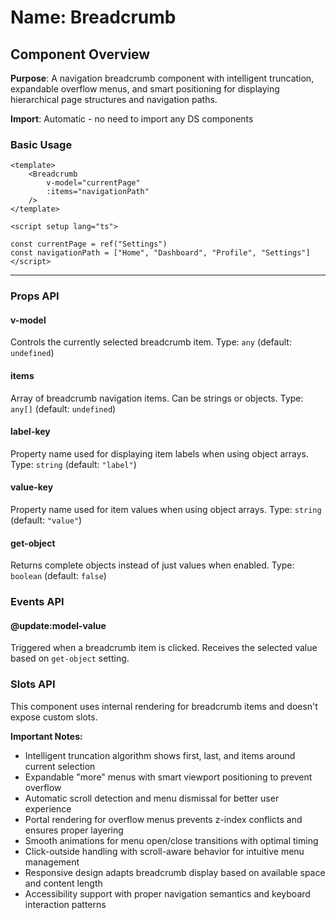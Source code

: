 # Name: Breadcrumb
## Component Overview

**Purpose**: A navigation breadcrumb component with intelligent truncation, expandable overflow menus, and smart positioning for displaying hierarchical page structures and navigation paths.

**Import**: Automatic - no need to import any DS components

### Basic Usage

```vue
<template>
    <Breadcrumb 
        v-model="currentPage"
        :items="navigationPath"
    />
</template>

<script setup lang="ts">

const currentPage = ref("Settings")
const navigationPath = ["Home", "Dashboard", "Profile", "Settings"]
</script>
```

---

### Props API

#### v-model
Controls the currently selected breadcrumb item. Type: `any` (default: `undefined`)

#### items
Array of breadcrumb navigation items. Can be strings or objects. Type: `any[]` (default: `undefined`)

#### label-key
Property name used for displaying item labels when using object arrays. Type: `string` (default: `"label"`)

#### value-key
Property name used for item values when using object arrays. Type: `string` (default: `"value"`)

#### get-object
Returns complete objects instead of just values when enabled. Type: `boolean` (default: `false`)

### Events API

#### @update:model-value
Triggered when a breadcrumb item is clicked. Receives the selected value based on `get-object` setting.

### Slots API

This component uses internal rendering for breadcrumb items and doesn't expose custom slots.

**Important Notes:**
- Intelligent truncation algorithm shows first, last, and items around current selection
- Expandable "more" menus with smart viewport positioning to prevent overflow
- Automatic scroll detection and menu dismissal for better user experience
- Portal rendering for overflow menus prevents z-index conflicts and ensures proper layering
- Smooth animations for menu open/close transitions with optimal timing
- Click-outside handling with scroll-aware behavior for intuitive menu management
- Responsive design adapts breadcrumb display based on available space and content length
- Accessibility support with proper navigation semantics and keyboard interaction patterns